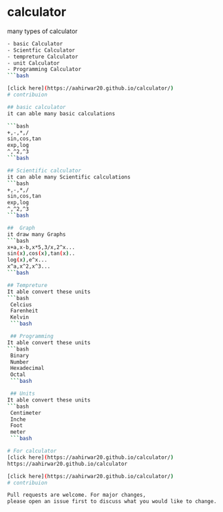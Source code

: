 # calculator
 many types of calculator
 ```bash
 - basic Calculator
 - Scientfic Calculator
 - tempreture Calculator
 - unit Calculator
 - Programming Calculator
 ```bash

[click here](https://aahirwar20.github.io/calculator/)
# contribuion

## basic calculator
 it can able many basic calculations
 
 ```bash
 +,-,*,/
 sin,cos,tan
 exp,log
 ^,^2,^3
 ```bash

 ## Scientific calculator
 it can able many Scientific calculations
 ```bash
 +,-,*,/
 sin,cos,tan
 exp,log
 ^,^2,^3
 ```bash

 ##  Graph
 it draw many Graphs
 ```bash
 x+a,x-b,x*5,3/x,2^x...
 sin(x),cos(x),tan(x)..
 log(x),e^x...
 x^a,x^2,x^3...
 ```bash

 ## Tempreture 
 It able convert these units
 ```bash
  Celcius
  Farenheit
  Kelvin
  ```bash

  ## Programming
 It able convert these units
 ```bash
  Binary
  Number
  Hexadecimal
  Octal
  ```bash

  ## Units 
 It able convert these units
 ```bash
  Centimeter
  Inche
  Foot
  meter
  ```bash

# For calculator
[click here](https://aahirwar20.github.io/calculator/)
 https://aahirwar20.github.io/calculator

[click here](https://aahirwar20.github.io/calculator/)
# contribuion

Pull requests are welcome. For major changes,
please open an issue first to discuss what you would like to change.
